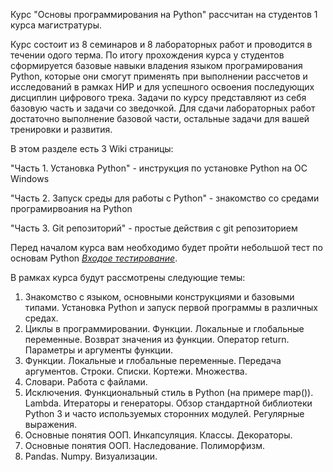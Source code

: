 Курс "Основы программирования на Python" рассчитан на студентов 1 курса магистратуры. 

Курс состоит из 8 семинаров и 8 лабораторных работ и проводится в течении одого терма. По итогу прохождения курса у студентов сформируется базовые навыки владения языком програмирования Python, которые они смогут применять при выполнении рассчетов и исследований в рамках НИР и для успешного освоения последующих дисциплин цифрового трека. Задачи по курсу представляют из себя базовую часть и задачи со зведочкой. Для сдачи лабораторных работ достаточно выполнение базовой части, остальные задачи для вашей тренировки и развития.

В этом разделе есть 3 Wiki страницы:

"Часть 1. Установка Python" - инструкция по установке Python на ОС Windows

"Часть 2. Запуск среды для работы с Python" - знакомство со средами програмирвоания на Python

"Часть 3. Git репозиторий" - простые действия с git репозиторием

Перед началом курса вам необходимо будет пройти небольшой тест по основам Python *[Входое тестирование](https://forms.gle/aVzFzRDrrPjTsHmMA)*. 

В рамках курса будут рассмотрены следующие темы:

1. Знакомство с языком, основными конструкциями и базовыми типами. Установка Python и запуск первой программы в различных средах. 
2. Циклы в программировании. Функции. Локальные и глобальные переменные. Возврат значения из функции. Оператор return. Параметры и аргументы функции.
3. Функции. Локальные и глобальные переменные. Передача аргументов. Строки. Списки. Кортежи. Множества.
4. Словари. Работа с файлами.
5. Исключения. Функциональный стиль в Python (на примере map()). Lambda. Итераторы и генераторы. Обзор стандартной библиотеки Python 3 и часто используемых сторонних модулей. Регулярные выражения.
6. Основные понятия ООП. Инкапсуляция. Классы. Декораторы.
7. Основные понятия ООП. Наследование. Полиморфизм.
8. Pandas. Numpy. Визуализации.


